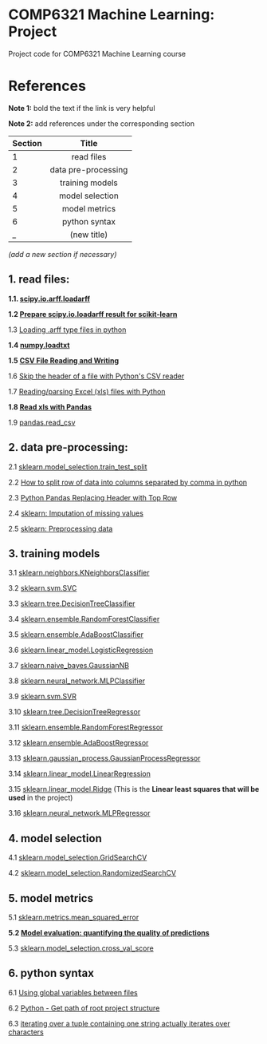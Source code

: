 # COMP6321 Machine Learning: Project

Project code for COMP6321 Machine Learning course


# References

**Note 1:** bold the text if the link is very helpful

**Note 2:** add references under the corresponding section 

|  Section  | Title                  |
| --------- |:----------------------:|
|  1        | read files             |
|  2        | data pre-processing    |
|  3        | training models        |
|  4        | model selection        |
|  5        | model metrics          |
|  6        | python syntax          |
|  _        | (new title)            |

_(add a new section if necessary)_


## 1. read files:

**1.1. [scipy.io.arff.loadarff](https://docs.scipy.org/doc/scipy/reference/generated/scipy.io.arff.loadarff.html)**

**1.2 [Prepare scipy.io.loadarff result for scikit-learn](https://stackoverflow.com/questions/22873434/prepare-scipy-io-loadarff-result-for-scikit-learn)**

1.3 [Loading .arff type files in python](https://discuss.analyticsvidhya.com/t/loading-arff-type-files-in-python/27419)

**1.4 [numpy.loadtxt](https://docs.scipy.org/doc/numpy/reference/generated/numpy.loadtxt.html)**

**1.5 [CSV File Reading and Writing](https://docs.python.org/2/library/csv.html)**

1.6 [Skip the header of a file with Python's CSV reader](https://evanhahn.com/python-skip-header-csv-reader/)

1.7 [Reading/parsing Excel (xls) files with Python](https://stackoverflow.com/questions/2942889/reading-parsing-excel-xls-files-with-python)

**1.8 [Read xls with Pandas](https://pythonspot.com/read-xls-with-pandas/)**

1.9 [pandas.read_csv](https://pandas.pydata.org/pandas-docs/stable/reference/api/pandas.read_csv.html)


## 2. data pre-processing:

2.1 [sklearn.model_selection.train_test_split](https://scikit-learn.org/stable/modules/generated/sklearn.model_selection.train_test_split.html)

2.2 [How to split row of data into columns separated by comma in python](https://stackoverflow.com/questions/46747791/how-to-split-row-of-data-into-columns-separated-by-comma-in-python/46747827)

2.3 [Python Pandas Replacing Header with Top Row](https://stackoverflow.com/questions/31328861/python-pandas-replacing-header-with-top-row)

2.4 [sklearn: Imputation of missing values](https://scikit-learn.org/stable/modules/impute.html)

2.5 [sklearn: Preprocessing data](https://scikit-learn.org/stable/modules/preprocessing.html)

## 3. training models 

3.1 [sklearn.neighbors.KNeighborsClassifier](https://scikit-learn.org/stable/modules/generated/sklearn.neighbors.KNeighborsClassifier.html)

3.2 [sklearn.svm.SVC](https://scikit-learn.org/stable/modules/generated/sklearn.svm.SVC.html)

3.3 [sklearn.tree.DecisionTreeClassifier](https://scikit-learn.org/stable/modules/generated/sklearn.tree.DecisionTreeClassifier.html)

3.4 [sklearn.ensemble.RandomForestClassifier](https://scikit-learn.org/stable/modules/generated/sklearn.ensemble.RandomForestClassifier.html)

3.5 [sklearn.ensemble.AdaBoostClassifier](https://scikit-learn.org/stable/modules/generated/sklearn.ensemble.AdaBoostClassifier.html)

3.6 [sklearn.linear_model.LogisticRegression](https://scikit-learn.org/stable/modules/generated/sklearn.linear_model.LogisticRegression.html)

3.7 [sklearn.naive_bayes.GaussianNB](https://scikit-learn.org/stable/modules/generated/sklearn.naive_bayes.GaussianNB.html)

3.8 [sklearn.neural_network.MLPClassifier](https://scikit-learn.org/stable/modules/generated/sklearn.neural_network.MLPClassifier.html)

3.9 [sklearn.svm.SVR](https://scikit-learn.org/stable/modules/generated/sklearn.svm.SVR.html)

3.10 [sklearn.tree.DecisionTreeRegressor](https://scikit-learn.org/stable/modules/generated/sklearn.tree.DecisionTreeRegressor.html)

3.11 [sklearn.ensemble.RandomForestRegressor](https://scikit-learn.org/stable/modules/generated/sklearn.ensemble.RandomForestRegressor.html)

3.12 [sklearn.ensemble.AdaBoostRegressor](https://scikit-learn.org/stable/modules/generated/sklearn.ensemble.AdaBoostRegressor.html)

3.13 [sklearn.gaussian_process.GaussianProcessRegressor](https://scikit-learn.org/stable/modules/generated/sklearn.gaussian_process.GaussianProcessRegressor.html)

3.14 [sklearn.linear_model.LinearRegression](https://scikit-learn.org/stable/modules/generated/sklearn.linear_model.LinearRegression.html)

3.15 [sklearn.linear_model.Ridge](https://scikit-learn.org/stable/modules/generated/sklearn.linear_model.Ridge.html)
(This is the **Linear least squares that will be used** in the project)

3.16 [sklearn.neural_network.MLPRegressor](https://scikit-learn.org/stable/modules/generated/sklearn.neural_network.MLPRegressor.html)


## 4. model selection

4.1 [sklearn.model_selection.GridSearchCV](https://scikit-learn.org/stable/modules/generated/sklearn.model_selection.GridSearchCV.html)

4.2 [sklearn.model_selection.RandomizedSearchCV](https://scikit-learn.org/stable/modules/generated/sklearn.model_selection.RandomizedSearchCV.html)



## 5. model metrics

5.1 [sklearn.metrics.mean_squared_error](https://scikit-learn.org/0.15/modules/generated/sklearn.metrics.mean_squared_error.html#sklearn.metrics.mean_squared_error)

**5.2 [Model evaluation: quantifying the quality of predictions](https://scikit-learn.org/0.15/modules/model_evaluation.html)**

5.3 [sklearn.model_selection.cross_val_score](https://scikit-learn.org/stable/modules/generated/sklearn.model_selection.cross_val_score.html)


## 6. python syntax

6.1 [Using global variables between files](https://stackoverflow.com/questions/13034496/using-global-variables-between-files)

6.2 [Python - Get path of root project structure](https://stackoverflow.com/questions/25389095/python-get-path-of-root-project-structure/45944002)

6.3 [iterating over a tuple containing one string actually iterates over characters](https://stackoverflow.com/questions/37884136/iterating-over-a-tuple-containing-one-string-actually-iterates-over-characters)
